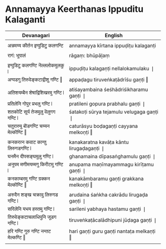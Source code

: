 # Annamayya Keerthanas Ippuditu Kalaganti

| Devanagari | English |
| ------ | ------ |
|  |  |
| अन्नमय्य कीर्तन इप्पुडिटु कलगन्टि   | annamayya kīrtana ippuḍiṭu kalaganṭi   |
|  |  |
| रागं: भूपालं   | rāgaṃ: bhūpāḻaṃ   |
|  |  |
| इप्पुडिटु कलगण्टि नॆल्ललोकमुलकु ❘   | ippuḍiṭu kalagaṇṭi nellalokamulaku ❘   |
| अप्पडगु तिरुवेङ्कटाद्रीशु गण्टि ‖   | appaḍagu tiruveṅkaṭādrīśu gaṇṭi ‖   |
|  |  |
| अतिशयम्बैन शेषाद्रिशिखरमु गण्टि ❘   | atiśayambaina śeśhādriśikharamu gaṇṭi ❘   |
| प्रतिलेनि गोपुर प्रभलु गण्टि ❘   | pratileni gopura prabhalu gaṇṭi ❘   |
| शतकोटि सूर्य तेजमुलु वॆलुगग गण्टि ❘   | śatakoṭi sūrya tejamulu velugaga gaṇṭi ❘   |
| चतुरास्यु बॊडगण्टि चय्यन मेल्कॊण्टि ‖   | caturāsyu boḍagaṇṭi cayyana melkoṇṭi ‖   |
|  |  |
| कनकरत्न कवाट कान्तु लिरुगडगण्टि ❘   | kanakaratna kavāṭa kāntu lirugaḍagaṇṭi ❘   |
| घनमैन दीपसङ्घमुलु गण्टि ❘   | ghanamaina dīpasaṅghamulu gaṇṭi ❘   |
| अनुपम मणीमयम्मगु किरीटमु गण्टि ❘   | anupama maṇīmayammagu kirīṭamu gaṇṭi ❘   |
| कनकाम्बरमु गण्टि ग्रक्कन मेल्कॊण्टि ‖   | kanakāmbaramu gaṇṭi grakkana melkoṇṭi ‖   |
|  |  |
| अरुदैन शङ्ख चक्रादु लिरुगड गण्टि ❘   | arudaina śaṅkha cakrādu lirugaḍa gaṇṭi ❘   |
| सरिलेनि यभय हस्तमु गण्टि ❘   | sarileni yabhaya hastamu gaṇṭi ❘   |
| तिरुवेङ्कटाचलाधिपुनि जूडग गण्टि ❘   | tiruveṅkaṭācalādhipuni jūḍaga gaṇṭi ❘   |
| हरि गण्टि गुरु गण्टि नन्तट मेल्कण्टि ‖   | hari gaṇṭi guru gaṇṭi nantaṭa melkaṇṭi ‖   |
|  |  |
